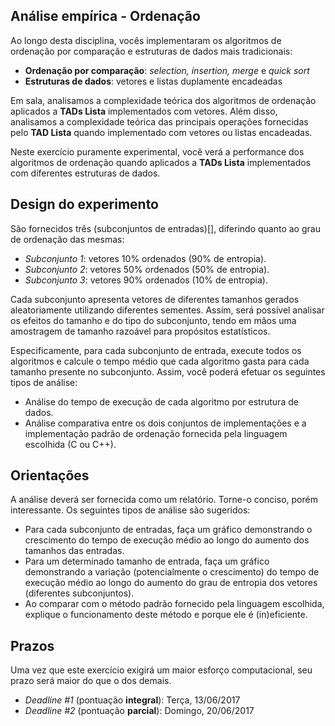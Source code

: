 ## Análise empírica - Ordenação

Ao longo desta disciplina, vocês implementaram os algoritmos de ordenação por comparação e estruturas de dados mais tradicionais:
* **Ordenação por comparação**: *selection, insertion, merge* e *quick sort*
* **Estruturas de dados**: vetores e listas duplamente encadeadas

Em sala, analisamos a complexidade teórica dos algoritmos de ordenação aplicados a **TADs Lista** implementados com vetores. Além disso,
analisamos a complexidade teórica das principais operações fornecidas pelo **TAD Lista** quando implementado com vetores ou listas encadeadas.

Neste exercício puramente experimental, você verá a performance dos algoritmos de ordenação quando aplicados a **TADs Lista** implementados com
diferentes estruturas de dados.

## Design do experimento

São fornecidos três (subconjuntos de entradas)[], diferindo quanto ao grau de ordenação das mesmas:

* *Subconjunto 1*: vetores 10% ordenados (90% de entropia).
* *Subconjunto 2*: vetores 50% ordenados (50% de entropia).
* *Subconjunto 3*: vetores 90% ordenados (10% de entropia).

Cada subconjunto apresenta vetores de diferentes tamanhos gerados aleatoriamente utilizando diferentes sementes. Assim, será possível analisar os efeitos do tamanho e do tipo do subconjunto, tendo em mãos uma amostragem de tamanho razoável para propósitos estatísticos.

Especificamente, para cada subconjunto de entrada, execute todos os algoritmos e calcule o tempo médio que cada algoritmo gasta para cada tamanho presente no subconjunto. Assim, você poderá efetuar os seguintes tipos de análise:

* Análise do tempo de execução de cada algoritmo por estrutura de dados.
* Análise comparativa entre os dois conjuntos de implementações e a implementação padrão de ordenação fornecida pela linguagem escolhida (C ou C++).

## Orientações

A análise deverá ser fornecida como um relatório. Torne-o conciso, porém interessante. Os seguintes tipos de análise são sugeridos:

* Para cada subconjunto de entradas, faça um gráfico demonstrando o crescimento do tempo de execução médio ao longo do aumento dos tamanhos das entradas.
* Para um determinado tamanho de entrada, faça um gráfico demonstrando a variação (potencialmente o crescimento) do tempo de execução médio ao longo do aumento do grau de entropia dos vetores (diferentes subconjuntos).
* Ao comparar com o método padrão fornecido pela linguagem escolhida, explique o funcionamento deste método e porque ele é (in)eficiente.

## Prazos

Uma vez que este exercício exigirá um maior esforço computacional, seu prazo será maior do que o dos demais.
* *Deadline #1* (pontuação **integral**): Terça, 13/06/2017
* *Deadline #2* (pontuação **parcial**): Domingo, 20/06/2017

